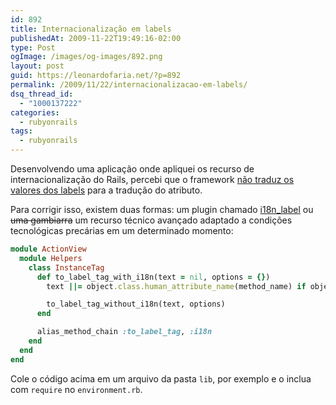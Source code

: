 ```yaml
---
id: 892
title: Internacionalização em labels
publishedAt: 2009-11-22T19:49:16-02:00
type: Post
ogImage: /images/og-images/892.png
layout: post
guid: https://leonardofaria.net/?p=892
permalink: /2009/11/22/internacionalizacao-em-labels/
dsq_thread_id:
  - "1000137222"
categories:
  - rubyonrails
tags:
  - rubyonrails
---
```

Desenvolvendo uma aplicação onde apliquei os recurso de internacionalização do Rails, percebi que o framework [não traduz os valores dos labels](https://rails.lighthouseapp.com/projects/8994/tickets/745-form-label-should-use-i18n) para a tradução do atributo.

Para corrigir isso, existem duas formas: um plugin chamado [i18n_label](http://github.com/iain/i18n_label) ou <s>uma gambiarra</s> um recurso técnico avançado adaptado a condições tecnológicas precárias em um determinado momento:

```ruby
module ActionView
  module Helpers
    class InstanceTag
      def to_label_tag_with_i18n(text = nil, options = {})
        text ||= object.class.human_attribute_name(method_name) if object.class.respond_to?(:human_attribute_name)

        to_label_tag_without_i18n(text, options)
      end

      alias_method_chain :to_label_tag, :i18n
    end
  end
end
```

Cole o código acima em um arquivo da pasta `lib`, por exemplo e o inclua com `require` no `environment.rb`.

